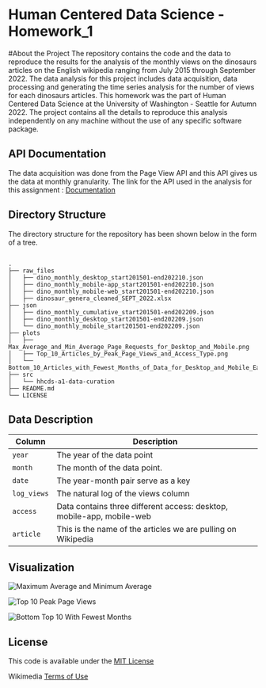 # Human Centered Data Science - Homework_1

#About the Project
The repository contains the code and the data to reproduce the results for the analysis of the monthly views on the
dinosaurs articles on the English wikipedia ranging from July 2015 through September 2022. The data analysis for this project includes data acquisition, data processing and generating the time series analysis for the number of views for each dinosaurs articles. This homework was the part of Human Centered Data Science at the University of Washington - Seattle for Autumn 2022. The project contains all the details to reproduce this analysis independently on any machine without the use of any specific software package.

## API Documentation
The data acquisition was done from the Page View API and this API gives us the data at monthly granularity. The link for the API used in the analysis for this assignment : [Documentation](https://wikitech.wikimedia.org/wiki/Analytics/AQS/Pageviews#Monthly_counts)

## Directory Structure
The directory structure for the repository has been shown below in the form of a tree.

```

.
├── raw_files
│   ├── dino_monthly_desktop_start201501-end202210.json
│   ├── dino_monthly_mobile-app_start201501-end202210.json
│   ├── dino_monthly_mobile-web_start201501-end202210.json
│   ├── dinosaur_genera_cleaned_SEPT_2022.xlsx
├── json
│   ├── dino_monthly_cumulative_start201501-end202209.json
│   ├── dino_monthly_desktop_start201501-end202209.json
│   └── dino_monthly_mobile_start201501-end202209.json
├── plots
│   ├── Max_Average_and_Min_Average_Page_Requests_for_Desktop_and_Mobile.png
│   ├── Top_10_Articles_by_Peak_Page_Views_and_Access_Type.png
│   └── Bottom_10_Articles_with_Fewest_Months_of_Data_for_Desktop_and_Mobile_Each.png
├── src
│   └── hhcds-a1-data-curation
├── README.md
└── LICENSE
```

## Data Description

| Column                    | Description                                                                        |
| ------------------------- | -----------------------------------------------------------------------------------|
| `year`                    | The year of the data point                                                         |
| `month`                   | The month of the data point.                                                       |
| `date`                    | The year-month pair serve as a key                                                 |
| `log_views`               | The natural log of the views column                                                |
| `access`                  | Data contains three different access: desktop, mobile-app, mobile-web              |
| `article`                 | This is the name of the articles we are pulling on Wikipedia                       |


## Visualization


![Maximum Average and Minimum Average](./Max_Average_and_Min_Average_Page_Requests_for_Desktop_and_Mobile.png)

![Top 10 Peak Page Views](./Top_10_Articles_by_Peak_Page_Views_and_Access_Type.png)

![Bottom Top 10 With Fewest Months](./Bottom_10_Articles_with_Fewest_Months_of_Data_for_Desktop_and_Mobile_Each.png)

## License

This code is available under the [MIT License](LICENSE)

Wikimedia [Terms of Use](https://foundation.wikimedia.org/wiki/Terms_of_Use/en)

